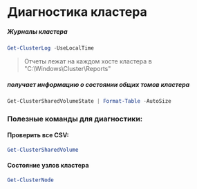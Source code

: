 # Диагностика кластера

##### Журналы кластера
```powershell
Get-ClusterLog -UseLocalTime
```
> Отчеты лежат на каждом хосте кластера в "C:\Windows\Cluster\Reports"

##### получает информацию о состоянии общих томов кластера
```powershell
Get-ClusterSharedVolumeState | Format-Table -AutoSize
```
### Полезные команды для диагностики:
#### Проверить все CSV:
```powershell
Get-ClusterSharedVolume
```
#### Состояние узлов кластера
```powershell
Get-ClusterNode
```
